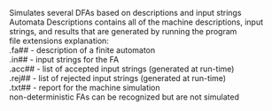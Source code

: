 Simulates several DFAs based on descriptions and input strings
<br>
Automata Descriptions contains all of the machine descriptions, input strings, and results that are generated by running the program
<br>
file extensions explanation:
<br>
.fa## - description of a finite automaton
<br>
.in## - input strings for the FA
<br>
.acc## - list of accepted input strings (generated at run-time)
<br>
.rej## - list of rejected input strings (generated at run-time)
<br>
.txt## - report for the machine simulation
<br>
non-deterministic FAs can be recognized but are not simulated
